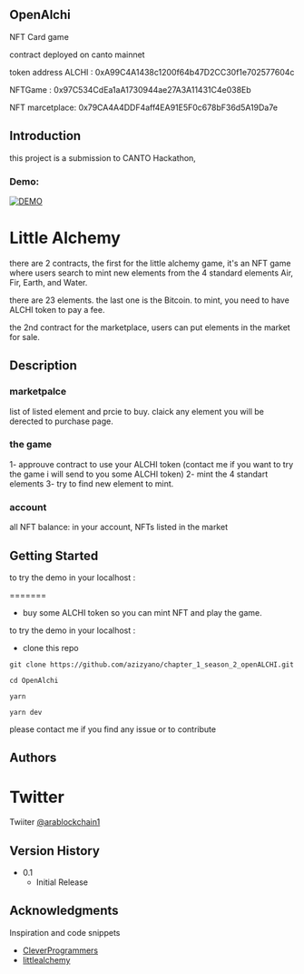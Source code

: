 ## OpenAlchi 

NFT Card game 

contract deployed on canto mainnet 

token address ALCHI : 0xA99C4A1438c1200f64b47D2CC30f1e702577604c

NFTGame : 0x97C534CdEa1aA1730944ae27A3A11431C4e038Eb

NFT marcetplace: 0x79CA4A4DDF4aff4EA91E5F0c678bF36d5A19Da7e

## Introduction

this project is a submission to CANTO Hackathon, 

### Demo: 

[![DEMO](https://img.youtube.com/vi/A-5i950k3kQ/0.jpg)](https://youtu.be/YMkCLxXKiy0)


# Little Alchemy


there are 2 contracts, the first for the little alchemy game, it's an NFT game where users search to mint new elements
from the 4 standard elements Air, Fir, Earth, and Water.

there are 23 elements. the last one is the Bitcoin.
to mint, you need to have ALCHI token to pay a fee.

the 2nd contract for the marketplace, users can put elements in the market for sale. 

## Description

### marketpalce
list of listed element and prcie to buy. claick any element you will be derected to purchase page.

### the game
1- approuve contract to use your ALCHI token (contact me if you want to try the game i will send to you some ALCHI token)
2- mint the 4 standart elements
3- try to find new element to mint.

### account
all NFT balance: in your account, NFTs listed in the market

## Getting Started


to try the demo in your localhost :

=======
- buy some ALCHI token so you can mint NFT and play the game.

to try the demo in your localhost :
- clone this repo 

```
git clone https://github.com/azizyano/chapter_1_season_2_openALCHI.git

cd OpenAlchi

yarn

yarn dev

```

please contact me if you find any issue or to contribute 

## Authors

Twitter
=======
Twiiter
[@arablockchain1](https://twitter.com/arablockchain1)

## Version History

* 0.1
    * Initial Release


## Acknowledgments

Inspiration and  code snippets 
* [CleverProgrammers](https://github.com/CleverProgrammers/opensea-blockchain-youtube)
* [littlealchemy](https://littlealchemy.com/)
